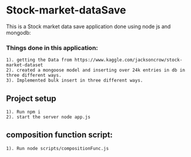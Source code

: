 # Stock-market-dataSave

This is a Stock market data save application done using node js and mongodb:

### Things done in this application:
```
1). getting the Data from https://www.kaggle.com/jacksoncrow/stock-market-dataset
2). created a mongoose model and inserting over 24k entries in db in three different ways.
3). Implemented bulk insert in three different ways.
```

## Project setup
```
1). Run npm i
2). start the server node app.js
```

## composition function script:
```
1). Run node scripts/compositionFunc.js
```
